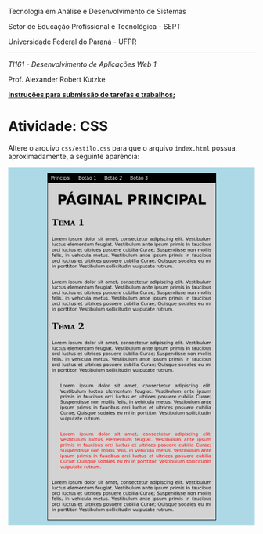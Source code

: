 Tecnologia em Análise e Desenvolvimento de Sistemas

Setor de Educação Profissional e Tecnológica - SEPT

Universidade Federal do Paraná - UFPR

---

*TI161 - Desenvolvimento de Aplicações Web 1*

Prof. Alexander Robert Kutzke

**[Instruções para submissão de tarefas e trabalhos](http://gitlab.tadsufpr.net.br/ds120-alexkutzke/ds120-material-2017-2/blob/master/instrucoes_submissao_tarefas_e_trabalhos.md);**

# Atividade: CSS

Altere o arquivo `css/estilo.css` para que o arquivo `index.html` possua,
aproximadamente, a seguinte aparência:

![CSS](images/css.png "Aparência final do arquivo HTML")
